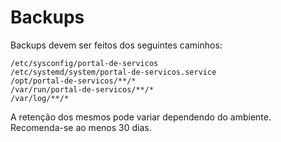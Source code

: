 # Backups

Backups devem ser feitos dos seguintes caminhos:

```
/etc/sysconfig/portal-de-servicos
/etc/systemd/system/portal-de-servicos.service
/opt/portal-de-servicos/**/*
/var/run/portal-de-servicos/**/*
/var/log/**/*
```

A retenção dos mesmos pode variar dependendo do ambiente. Recomenda-se ao menos 30 dias.